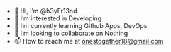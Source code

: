 - 👋 Hi, I’m @h3yFr13nd
- 👀 I’m interested in Developing
- 🌱 I’m currently learning Github Apps, DevOps
- 💞️ I’m looking to collaborate on Nothing
- 📫 How to reach me at onestogether18@gmail.com

<!---
h3yFr13nd/h3yFr13nd is a ✨ special ✨ repository because its `README.md` (this file) appears on your GitHub profile.
You can click the Preview link to take a look at your changes.
--->
